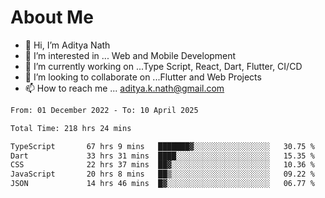 # About Me

- 👋 Hi, I’m Aditya Nath
- 👀 I’m interested in ... Web and Mobile Development
- 🌱 I’m currently working on ...Type Script, React, Dart, Flutter, CI/CD
- 💞️ I’m looking to collaborate on ...Flutter and Web Projects
- 📫 How to reach me ... aditya.k.nath@gmail.com

<!--START_SECTION:waka-->

```txt
From: 01 December 2022 - To: 10 April 2025

Total Time: 218 hrs 24 mins

TypeScript       67 hrs 9 mins   ███████▓░░░░░░░░░░░░░░░░░   30.75 %
Dart             33 hrs 31 mins  ████░░░░░░░░░░░░░░░░░░░░░   15.35 %
CSS              22 hrs 37 mins  ██▓░░░░░░░░░░░░░░░░░░░░░░   10.36 %
JavaScript       20 hrs 8 mins   ██▒░░░░░░░░░░░░░░░░░░░░░░   09.22 %
JSON             14 hrs 46 mins  █▓░░░░░░░░░░░░░░░░░░░░░░░   06.77 %
```

<!--END_SECTION:waka-->

<!---
kronosking007/kronosking007 is a ✨ special ✨ repository because its `README.md` (this file) appears on your GitHub profile.
You can click the Preview link to take a look at your changes.
--->
